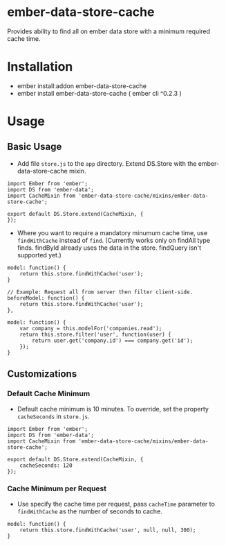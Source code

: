 # ember-data-store-cache
Provides ability to find all on ember data store with a minimum required cache time.

# Installation
 * ember install:addon ember-data-store-cache
 * ember install ember-data-store-cache ( ember cli ^0.2.3 )

# Usage

## Basic Usage
 * Add file `store.js` to the `app` directory. Extend DS.Store with the
ember-data-store-cache mixin.

```
import Ember from 'ember';
import DS from 'ember-data';
import CacheMixin from 'ember-data-store-cache/mixins/ember-data-store-cache';

export default DS.Store.extend(CacheMixin, {
});
```

 * Where you want to require a mandatory minumum cache time, use `findWithCache`
instead of `find`. (Currently works only on findAll type finds. findById
already uses the data in the store. findQuery isn't supported yet.)

```
model: function() {
    return this.store.findWithCache('user');
}
```

```
// Example: Request all from server then filter client-side.
beforeModel: function() {
    return this.store.findWithCache('user');
},

model: function() {
    var company = this.modelFor('companies.read');
    return this.store.filter('user', function(user) {
        return user.get('company.id') === company.get('id');
    });
}
```

## Customizations

### Default Cache Minimum
 * Default cache minimum is 10 minutes. To override, set the property 
`cacheSeconds` in `store.js`.


```
import Ember from 'ember';
import DS from 'ember-data';
import CacheMixin from 'ember-data-store-cache/mixins/ember-data-store-cache';

export default DS.Store.extend(CacheMixin, {
    cacheSeconds: 120
});
```

### Cache Minimum per Request
 * Use specify the cache time per request, pass `cacheTime` parameter to 
`findWithCache` as the number of seconds to cache.

```
model: function() {
    return this.store.findWithCache('user', null, null, 300);
}
```
